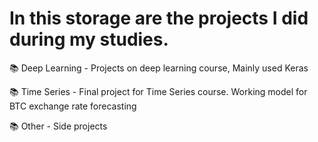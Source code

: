 # In this storage are the projects I did during my studies.

📚 Deep Learning - Projects on deep learning course, Mainly used Keras

📚 Time Series - Final project for Time Series course. Working model for BTC exchange rate forecasting

📚 Other - Side projects
